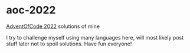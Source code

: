 # aoc-2022

[AdventOfCode 2022](https://adventofcode.com/2022) solutions of mine


I try to challenge myself using many languages here, will most likely post stuff later not to spoil solutions. Have fun everyone!
